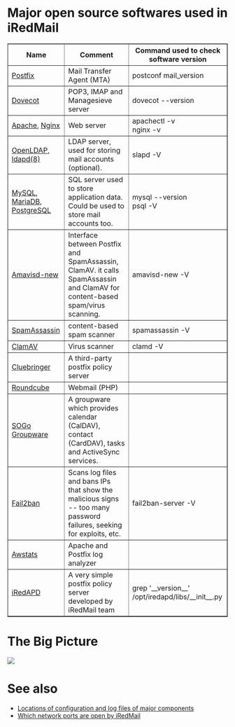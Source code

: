 # Major open source softwares used in iRedMail

<table cellpadding="4px;" border="1">
<thead>
<tr>
<th>Name</th>
<th>Comment</th>
<th>Command used to check software version</th>
</tr>
</thead>
<tbody>

<tr>
<td><a href="http://www.postfix.org" target="_blank">Postfix</a></td>
<td>Mail Transfer Agent (MTA)</td>
<td>postconf mail_version
</tr>

<tr>
<td><a href="http://www.dovecot.org" target="_blank">Dovecot</a></td>
<td>POP3, IMAP and Managesieve server</td>
<td>dovecot --version</td>
</tr>

<tr>
<td><a href="http://httpd.apache.org" target="_blank">Apache</a>, <a href="http://nginx.org" target="_blank">Nginx</a></td>
<td>Web server</td>
<td>apachectl -v<br/>nginx -v</td>
</tr>

<tr>
<td><a href="http://www.openldap.org" target="_blank">OpenLDAP</a>, <a href="http://www.openbsd.org/cgi-bin/man.cgi/OpenBSD-current/man8/ldapd.8?query=ldapd&arch=i386" target="_blank">ldapd(8)</a></td>
<td>LDAP server, used for storing mail accounts (optional).</td>
<td>slapd -V</td>
</tr>

<tr>
<td><a href="http://www.mysql.com" target="_blank">MySQL</a>, <a href="https://mariadb.org" target="_blank">MariaDB</a>, <a href="http://www.postgresql.org" target="_blank">PostgreSQL</a></td>
<td>SQL server used to store application data. Could be used to store mail accounts too.</td>
<td>mysql --version<br />psql -V</td>
</tr>

<tr>
<td><a href="http://www.amavis.org" target="_blank">Amavisd-new</a></td>
<td>Interface between Postfix and SpamAssassin, ClamAV. it calls SpamAssassin and ClamAV for content-based spam/virus scanning.</td>
<td>amavisd-new -V</td>
</tr>

<tr>
<td><a href="http://spamassassin.apache.org" target="_blank">SpamAssassin</a></td>
<td>content-based spam scanner</td>
<td>spamassassin -V</td>
</tr>

<tr>
<td><a href="http://www.clamav.net/index.html" target="_blank">ClamAV</a></td>
<td>Virus scanner</td>
<td>clamd -V</td>
</tr>

<tr>
<td><a href="http://www.policyd.org" target="_blank">Cluebringer</a></td>
<td>A third-party postfix policy server</td>
<td></td>
</tr>

<tr>
<td><a href="http://roundcube.net" target="_blank">Roundcube</a></td>
<td>Webmail (PHP)</td>
<td></td>
</tr>

<tr>
<td><a href="http://sogo.nu" target="_blank">SOGo Groupware</a></td>
<td>A groupware which provides calendar (CalDAV), contact (CardDAV), tasks and ActiveSync services.</td>
<td></td>
</tr>

<tr>
<td><a href="http://www.fail2ban.org" target="_blank">Fail2ban</a></td>
<td>Scans log files and bans IPs that show the malicious signs -- too many password failures, seeking for exploits, etc.</td>
<td>fail2ban-server -V</td>
</tr>

<tr>
<td><a href="http://www.awstats.org" target="_blank">Awstats</a></td>
<td>Apache and Postfix log analyzer</td>
<td></td>
</tr>

<tr>
<td><a href="https://bitbucket.org/zhb/iredapd/" target="_blank">iRedAPD</a></td>
<td>A very simple postfix policy server developed by iRedMail team</td>
<td>grep '__version__' /opt/iredapd/libs/__init__.py</td>
</tr>

</tbody>
</table>

# The Big Picture

![](./images/big.picture.png)

# See also

* [Locations of configuration and log files of major components](./file.locations.html)
* [Which network ports are open by iRedMail](./network.ports.html)
